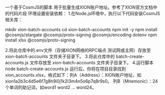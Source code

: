 一个基于CosmJS的脚本 用于批量生成XION账户地址。参考了XION官方文档中的代码片段
环境设置安装依赖：
1.在Node.js环境中，执行以下代码安装CosmJS相关库：

mkdir xion-batch-accounts
cd xion-batch-accounts
npm init -y
npm install @cosmjs/stargate @cosmjs/proto-signing @cosmjs/encoding dotenv
npm install xlsx @cosmjs/proto-signing

2.将此仓库中的.env文件（存储XION网络的RPC端点 测试网或主网）存放至 xion-batch-accounts 文件夹子目录下。
3.将此仓库中的 batch-create-accounts.js 文件存放至 xion-batch-accounts 文件夹子目录下。
4.运行脚本
node batch-create-accounts.js
运行后，你将在项目目录找到xion_accounts.xlsx，格式如下：列A（Address）：XION账户地址，如xion1a2b3c4d5e6f7g8h9i0j1k2l3m4n5o6p7q8r9s0。
列B（Mnemonic）：24个单词的助记词，如word1 word2 ... word24。
